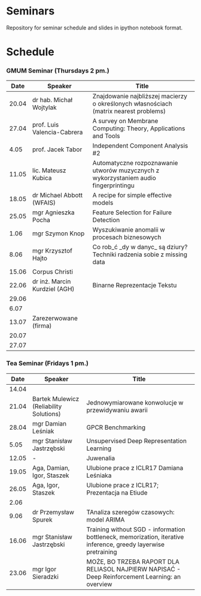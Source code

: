 # Seminars
Repository for seminar schedule and slides in ipython notebook format.

# Schedule
### GMUM Seminar (Thursdays 2 pm.)
| Date  | Speaker                                            | Title                                                      |
|-------|----------------------------------------------------|----------------------------------------------------------- | 
| 20.04 | dr hab. Michał Wojtylak                            | Znajdowanie najbliższej macierzy o określonych własnościach (matrix nearest problems)                                                    |
| 27.04 | prof. Luis Valencia-Cabrera                        | A survey on Membrane Computing: Theory, Applications and Tools                              |
|  4.05 | prof. Jacek Tabor                                  | Independent Component Analysis #2                          |
| 11.05 | lic. Mateusz Kubica                                | Automatyczne rozpoznawanie utworów muzycznych z wykorzystaniem audio fingerprintingu  |
| 18.05 | dr Michael Abbott (WFAIS)                          | A recipe for simple effective models                       |
| 25.05 | mgr Agnieszka Pocha                                | Feature Selection for Failure Detection                    |
|  1.06 | mgr Szymon Knop                                    | Wyszukiwanie anomalii w procesach biznesowych              |
|  8.06 | mgr Krzysztof Hajto                                | Co rob\_ć \_dy w danyc\_ są dziury? Techniki radzenia sobie z missing data          |
| 15.06 | Corpus Christi                                     |                                                            |
| 22.06 | dr inż. Marcin Kurdziel (AGH)                      | Binarne Reprezentacje Tekstu                               |
| 29.06 |                                                    |                                                            |
|  6.07 |                                                    |                                                            |
| 13.07 | Zarezerwowane (firma)                              |                                                            |
| 20.07 |                                                    |                                                            |
| 27.07 |                                                    |                                                            |

### Tea Seminar (Fridays 1 pm.)
| Date  | Speaker                                            | Title                                                      |
|-------|----------------------------------------------------|----------------------------------------------------------- | 
| 14.04 |                                                    |                                                            |
| 21.04 | Bartek Mulewicz (Reliability Solutions)            | Jednowymiarowane konwolucje w przewidywaniu awarii         |
| 28.04 | mgr Damian Leśniak                                 | GPCR Benchmarking                                          |  
|  5.05 | mgr Stanisław Jastrzębski                          | Unsupervised Deep Representation Learning                  |
| 12.05 | -                                                  | Juwenalia                                                  |
| 19.05 | Aga, Damian, Igor, Staszek                         | Ulubione prace z ICLR17 Damiana Leśniaka                   |
| 26.05 | Aga, Igor, Staszek                                 |   Ulubione prace z ICLR17; Prezentacja na Etiude           |
|  2.06 |                                                    |                                                            |
|  9.06 | dr Przemysław Spurek                               | TAnaliza szeregów czasowych: model ARIMA                   |
| 16.06 | mgr Stanisław Jastrzębski                          | Training without SGD - information bottleneck, memorization, iterative inference, greedy layerwise pretraining                    |
| 23.06 | mgr Igor Sieradzki                                 | MOŻE, BO TRZEBA RAPORT DLA RELIASOL NAJPIERW NAPISAĆ - Deep Reinforcement Learning: an overview                   |
